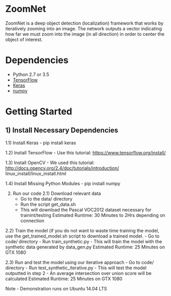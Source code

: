 # ZoomNet 

ZoomNet is a deep object detection (localization) framework that works by iteratively zooming into an image. 
The network outputs a vector indicating how far we must zoom into the image (in all direction) in order to center the object of interest. 

# Dependencies

* Python 2.7 or 3.5
* [TensorFlow](https://www.tensorflow.org/) 
* [Keras](https://keras.io/)
* [numpy](https://pypi.python.org/pypi/numpy)

# Getting Started

## 1) Install Necessary Dependencies
1.1) Install Keras
    - pip install keras

1.2) Install TensorFlow
    - Use this tutorial: https://www.tensorflow.org/install/

1.3) Install OpenCV
    - We used this tutorial: http://docs.opencv.org/2.4/doc/tutorials/introduction/
        linux_install/linux_install.html

1.4) Install Missing Python Modules
    - pip install numpy

2) Run our code
2.1) Download relevant data
    - Go to the data/ directory
    - Run the script get_data.sh
    - This will download the Pascal VOC2012 dataset necessary for trainint/testing
    Estimated Runtime: 30 Minutes to 2Hrs depending on connection

2.2) Train the model (if you do not want to waste time training the model, use the
            get_trained_model.sh script to download a trained model.
    - Go to code/ directory
    - Run train_synthetic.py
    - This will train the model with the synthetic data generated by data_gen.py
    Estimated Runtime: 25 Minutes on GTX 1080

2.3) Run and test the model using our iterative approach
    - Go to code/ directory
    - Run test_synthetic_iterative.py
    - This will test the model outputted in step 2
    - An average intersection over union score will be calculated
    Estimated Runtime: 25 Minutes on GTX 1080

Note - Demonstration runs on Ubuntu 14.04 LTS

